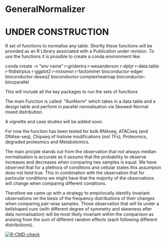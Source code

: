 # GeneralNormalizer
# UNDER CONSTRUCTION
R set of functions to normalise any table.
Shortly these functions will be provided as an R Library associated with a Publication under revision.
To use the functions it is possible to create a conda environment like:

conda create -n "env name" r-gridextra r-wesanderson r-dplyr r-data.table r-fitdistrplus r-ggplot2 r-mixsmsn r-factominer bioconductor-edger bioconductor-deseq2 bioconductor-complexheatmap bioconductor-biocparallel

This will include all the key packages to run the sets of functions

The main Function is called: "RunNorm" which takes in a data table and a design table and perform in parallel normalisation via Skewed-Normal mixed distribution.

A vignette and case studies will be added soon.

For now the function has been tested for bulk RNAseq, ATACseq (and DNAse-seq), Chipseq of histone modifications (not TFs), Proteomics, degraded proteomics and Metabolomics.

The main priciple stands out from the observation that not always median normalisation is accurate as it assums that the probability to observe increases and decreases when comparing two samples is equal. We have observed that for a plethora of conditions and cellular states this assumpion does not hold true. 
This in combination with the observation that for particular conditions we might have that the majority of the observations will change when comparing different conditions.

Therefore we came up with a strategy to empirivcally identify invariant observations on the besis of the frequency distributions of their changes when comparing pair-wise samples. Those observation that will lie under a bellshaped cure (with different degree of symmetry and skewness after data normalisation) will be most likely invariant within the comparison as araising from the sum of different random effects (each following different distributions).

<!-- badges: start -->
[![R-CMD-check](https://github.com/fgualdr/GeneralNormalizer/actions/workflows/R-CMD-check.yaml/badge.svg)](https://github.com/fgualdr/GeneralNormalizer/actions/workflows/R-CMD-check.yaml)
<!-- badges: end -->